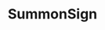 ---
title: SummonSign
crosslinks:
- darksoulspvp
- pumparum
- DarkSoulsHelp
- darksouls3
- DarkSouls2
- spam
- opensouls3
---